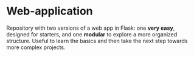 # Web-application
Repository with two versions of a web app in Flask: one **very easy**, designed for starters, and one **modular** to explore a more organized structure. Useful to learn the basics and then take the next step towards more complex projects.
